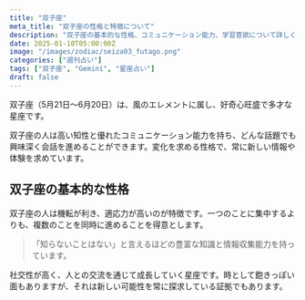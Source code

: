 ```yaml
---
title: "双子座"
meta_title: "双子座の性格と特徴について"
description: "双子座の基本的な性格、コミュニケーション能力、学習意欲について詳しく解説します"
date: 2025-01-10T05:00:00Z
image: "/images/zodiac/seiza03_futago.png"
categories: ["週刊占い"]
tags: ["双子座", "Gemini", "星座占い"]
draft: false
---
```


双子座（5月21日〜6月20日）は、風のエレメントに属し、好奇心旺盛で多才な星座です。

双子座の人は高い知性と優れたコミュニケーション能力を持ち、どんな話題でも興味深く会話を進めることができます。変化を求める性格で、常に新しい情報や体験を求めています。

## 双子座の基本的な性格

双子座の人は機転が利き、適応力が高いのが特徴です。一つのことに集中するよりも、複数のことを同時に進めることを得意とします。

> 「知らないことはない」と言えるほどの豊富な知識と情報収集能力を持っています。

社交性が高く、人との交流を通じて成長していく星座です。時として飽きっぽい面もありますが、それは新しい可能性を常に探求している証拠でもあります。
